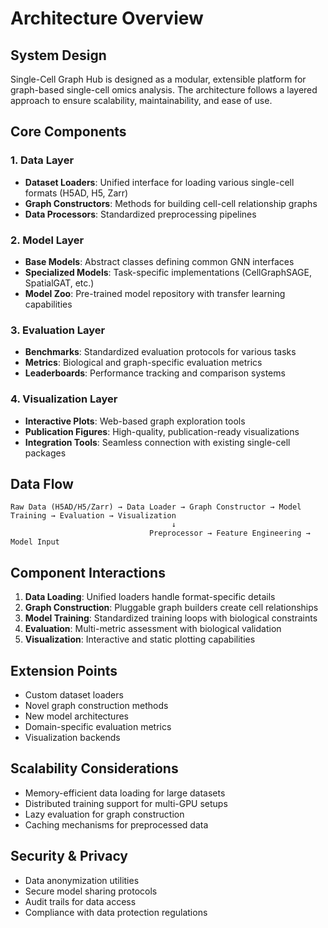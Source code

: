 # Architecture Overview

## System Design

Single-Cell Graph Hub is designed as a modular, extensible platform for graph-based single-cell omics analysis. The architecture follows a layered approach to ensure scalability, maintainability, and ease of use.

## Core Components

### 1. Data Layer
- **Dataset Loaders**: Unified interface for loading various single-cell formats (H5AD, H5, Zarr)
- **Graph Constructors**: Methods for building cell-cell relationship graphs
- **Data Processors**: Standardized preprocessing pipelines

### 2. Model Layer
- **Base Models**: Abstract classes defining common GNN interfaces
- **Specialized Models**: Task-specific implementations (CellGraphSAGE, SpatialGAT, etc.)
- **Model Zoo**: Pre-trained model repository with transfer learning capabilities

### 3. Evaluation Layer
- **Benchmarks**: Standardized evaluation protocols for various tasks
- **Metrics**: Biological and graph-specific evaluation metrics
- **Leaderboards**: Performance tracking and comparison systems

### 4. Visualization Layer
- **Interactive Plots**: Web-based graph exploration tools
- **Publication Figures**: High-quality, publication-ready visualizations
- **Integration Tools**: Seamless connection with existing single-cell packages

## Data Flow

```
Raw Data (H5AD/H5/Zarr) → Data Loader → Graph Constructor → Model Training → Evaluation → Visualization
                                    ↓
                               Preprocessor → Feature Engineering → Model Input
```

## Component Interactions

1. **Data Loading**: Unified loaders handle format-specific details
2. **Graph Construction**: Pluggable graph builders create cell relationships
3. **Model Training**: Standardized training loops with biological constraints
4. **Evaluation**: Multi-metric assessment with biological validation
5. **Visualization**: Interactive and static plotting capabilities

## Extension Points

- Custom dataset loaders
- Novel graph construction methods
- New model architectures
- Domain-specific evaluation metrics
- Visualization backends

## Scalability Considerations

- Memory-efficient data loading for large datasets
- Distributed training support for multi-GPU setups
- Lazy evaluation for graph construction
- Caching mechanisms for preprocessed data

## Security & Privacy

- Data anonymization utilities
- Secure model sharing protocols
- Audit trails for data access
- Compliance with data protection regulations